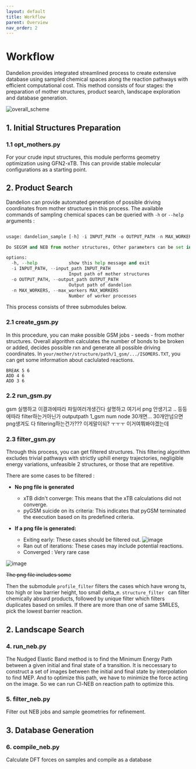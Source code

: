 ```yaml
---
layout: default
title: Workflow
parent: Overview
nav_order: 2
---
```


# Workflow

Dandelion provides integrated streamlined process to create extensive database using sampled chemical spaces along the reaction pathways with efficient computational cost.
This method consists of four stages: the preparation of mother structures, product search, landscape exploration and database generation.

![overall_scheme](https://github.com/jjy1031/jjy1031.github.io/assets/160209859/e0c9ad94-fa03-42d0-95ad-f0cb31315422)

## 1. Initial Structures Preparation

### 1.1 opt_mothers.py

For your crude input structures, this module performs geometry optimization using GFN2-xTB. This can provide stable molecular configurations as a starting point.

## 2. Product Search

Dandelion can provide automated generation of possible driving coordinates from mother structures in this process. The available commands of sampling chemical spaces can be queried with `-h` or `--help` arguments : 

  ``` python

  usage: dandelion_sample [-h] -i INPUT_PATH -o OUTPUT_PATH -n MAX_WORKERS

  Do SEGSM and NEB from mother structures, Other parameters can be set in each modules

  options:
    -h, --help            show this help message and exit
    -i INPUT_PATH, --input_path INPUT_PATH
                          Input path of mother structures
    -o OUTPUT_PATH, --output_path OUTPUT_PATH
                          Output path of dandelion
    -n MAX_WORKERS, --max_workers MAX_WORKERS
                          Number of worker processes

  ```

  This process consists of three submodules below.

  ### 2.1 create_gsm.py
  In this procedure, you can make possible GSM jobs - seeds - from mother structures. Overall algorithm calculates the number of bonds to be broken or added, decides possible rxn and generate all possible driving coordinates.
 In `your/mother/structure/path/1_gsm/.../ISOMERS.TXT`, you can get some information about caclulated reactions.

  ```
  BREAK 5 6
  ADD 4 6
  ADD 3 6
  ```

  ### 2.2 run_gsm.py
  gsm 실행하고 이결과에따라 파일여러개생긴다 설명하고
  여기서 png 안생기고 .. 등등에따라 filter하는거아닌가
  outputpath 1_gsm
  num node 30개면... 30개안넘으면 png생겨도 다 filtering하는건가???
  이게말이되? ㅜㅜㅜ
  이거여쭤봐야겠는데
  
  
  ### 2.3 filter_gsm.py

  Through this process, you can get filtered structures. This filtering algorithm excludes trivial    pathways with strictly uphill energy trajectories, negligible energy variations, unfeasible
  2 structures, or those that are repetitive.
  
  There are some cases to be filtered :
  
  - **No png file is generated**
    - xTB didn't converge: This means that the xTB calculations did not converge.
    - pyGSM suicide on its criteria: This indicates that pyGSM terminated the execution based on its predefined criteria.
    
  - **If a png file is generated:**
    - Exiting early: These cases should be filtered out.
      ![image](https://github.com/user-attachments/assets/ca9f0367-4274-4a9b-8ab5-d3e36eb5eb99)
    - Ran out of iterations: These cases may include potential reactions.      
    - Converged : Very rare case
   
![image](https://github.com/user-attachments/assets/ca9f0367-4274-4a9b-8ab5-d3e36eb5eb99)

~~The png file includes some~~ 

  Then the submodule `profile_filter` filters the cases which have wrong ts, too high or low barrier height, too small delta_e. 
`structure_filter ` can filter chemically absurd products, followed by unique filter which filters duplicates based on smiles. If there are more than one of same SMILES, pick the lowest barrier reaction.

  
## 2. Landscape Search

### 4. run_neb.py

The Nudged Elastic Band method is to find the Minimum Energy Path between a given initial and final state of a transition. It is neccessary to construct a set of images between the initial and final state by interpolation to find MEP. And to optimize this path, we have to minimize the force acting on the image.
So we can run Cl-NEB on reaction path to optimize this.

### 5. filter_neb.py
Filter out NEB jobs and sample geometries for refinement.

## 3. Database Generation

### 6. compile_neb.py
Calculate DFT forces on samples and compile as a database

